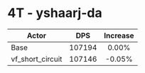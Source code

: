 # 4T - yshaarj-da
| Actor | DPS | Increase |
|---|:---:|:---:|
|Base|107194|0.00%|
|vf_short_circuit|107146|-0.05%|
